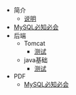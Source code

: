 * 简介
    * [说明](说明.md)
* [MySQL必知必会](MySQL必知必会.md)	
* 后端
    * Tomcat
		* [测试](后端/Tomcat/测试.md)
    * java基础
		* [测试](后端/java基础/测试.md)
* PDF
	* [MySQL必知必会](MySQL必知必会.md)
    


